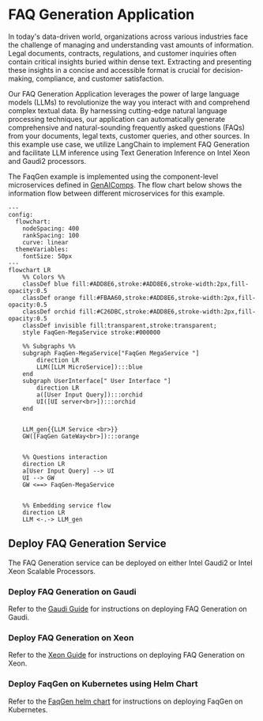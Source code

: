 # FAQ Generation Application

In today's data-driven world, organizations across various industries face the challenge of managing and understanding vast amounts of information. Legal documents, contracts, regulations, and customer inquiries often contain critical insights buried within dense text. Extracting and presenting these insights in a concise and accessible format is crucial for decision-making, compliance, and customer satisfaction.

Our FAQ Generation Application leverages the power of large language models (LLMs) to revolutionize the way you interact with and comprehend complex textual data. By harnessing cutting-edge natural language processing techniques, our application can automatically generate comprehensive and natural-sounding frequently asked questions (FAQs) from your documents, legal texts, customer queries, and other sources. In this example use case, we utilize LangChain to implement FAQ Generation and facilitate LLM inference using Text Generation Inference on Intel Xeon and Gaudi2 processors.

The FaqGen example is implemented using the component-level microservices defined in [GenAIComps](https://github.com/opea-project/GenAIComps). The flow chart below shows the information flow between different microservices for this example.

```mermaid
---
config:
  flowchart:
    nodeSpacing: 400
    rankSpacing: 100
    curve: linear
  themeVariables:
    fontSize: 50px
---
flowchart LR
    %% Colors %%
    classDef blue fill:#ADD8E6,stroke:#ADD8E6,stroke-width:2px,fill-opacity:0.5
    classDef orange fill:#FBAA60,stroke:#ADD8E6,stroke-width:2px,fill-opacity:0.5
    classDef orchid fill:#C26DBC,stroke:#ADD8E6,stroke-width:2px,fill-opacity:0.5
    classDef invisible fill:transparent,stroke:transparent;
    style FaqGen-MegaService stroke:#000000

    %% Subgraphs %%
    subgraph FaqGen-MegaService["FaqGen MegaService "]
        direction LR
        LLM([LLM MicroService]):::blue
    end
    subgraph UserInterface[" User Interface "]
        direction LR
        a([User Input Query]):::orchid
        UI([UI server<br>]):::orchid
    end


    LLM_gen{{LLM Service <br>}}
    GW([FaqGen GateWay<br>]):::orange


    %% Questions interaction
    direction LR
    a[User Input Query] --> UI
    UI --> GW
    GW <==> FaqGen-MegaService


    %% Embedding service flow
    direction LR
    LLM <-.-> LLM_gen

```

## Deploy FAQ Generation Service

The FAQ Generation service can be deployed on either Intel Gaudi2 or Intel Xeon Scalable Processors.

### Deploy FAQ Generation on Gaudi

Refer to the [Gaudi Guide](./docker_compose/intel/hpu/gaudi/README.md) for instructions on deploying FAQ Generation on Gaudi.

### Deploy FAQ Generation on Xeon

Refer to the [Xeon Guide](./docker_compose/intel/cpu/xeon/README.md) for instructions on deploying FAQ Generation on Xeon.

### Deploy FaqGen on Kubernetes using Helm Chart

Refer to the [FaqGen helm chart](./kubernetes/helm/README.md) for instructions on deploying FaqGen on Kubernetes.
